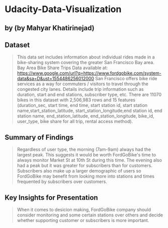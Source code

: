 # Udacity-Data-Visualization

## by (by Mahyar Khatirinejad)

## Dataset

> This data set includes information about individual rides made in a bike-sharing system covering the greater San Francisco Bay area. Bay Area Bike Share Trips Data available at: https://www.google.com/url?q=https://www.fordgobike.com/system-data&sa=D&ust=1554486256012000
San Francisco offers bike ride services as a way for commuters / visitors to travel through the congested city lanes. Details include trip information such as duration, start and end stations, subscriber type, etc.
There are 11070 bikes in this dataset with 2,506,983 rows and 15 features (duration_sec, start time, end time, start station id, start station name,start_station_latitude, start_station_longitude,end station id, end station name, end_station_latitude, end_station_longitude, bike_id, user_type, bike share for all trip, rental access method).


## Summary of Findings

> Regardless of user type, the morning (7am-9am) always had the largest peak. This suggests it would be worth FordGoBike's time to always monitor Market St at 10th St during this time. The evening also had a peak but it was greater for subscribers than for customers. Subscribers also make up a larger demographic of users so FordGoBike may benefit from looking more into stations and times frequented by subscribers over customers.


## Key Insights for Presentation

> When it comes to desicion making, FordGoBike company should consider monitoring and some certain stations over others and decide whether supporting customer or subscribers is more important.  
    

